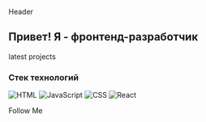 Header

## Привет! Я - фронтенд-разработчик

latest projects

### Стек технологий

![HTML](https://img.shields.io/badge/-HTML-eb8034?style=for-the-badge&logo=html)
![JavaScript](https://img.shields.io/badge/-JavaScript-eb9f34?style=for-the-badge&logo=JavaScript)
![CSS](https://img.shields.io/badge/-CSS-036ffc?style=for-the-badge&logo=css)
![React](https://img.shields.io/badge/-React-34b1eb?style=for-the-badge&logo=React)

Follow Me
